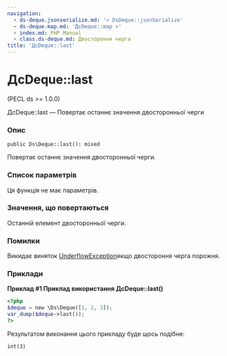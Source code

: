 ```yaml
---
navigation:
  - ds-deque.jsonserialize.md: '« DsDeque::jsonSerialize'
  - ds-deque.map.md: 'ДсDeque::map »'
  - index.md: PHP Manual
  - class.ds-deque.md: Двостороння черга
title: 'ДсDeque::last'
---
```

# ДсDeque::last

(PECL ds >= 1.0.0)

ДсDeque::last — Повертає останнє значення двосторонньої черги

### Опис

```methodsynopsis
public Ds\Deque::last(): mixed
```

Повертає останнє значення двосторонньої черги.

### Список параметрів

Ця функція не має параметрів.

### Значення, що повертаються

Останній елемент двосторонньої черги.

### Помилки

Викидає виняток [UnderflowException](class.underflowexception.md)якщо двостороння черга порожня.

### Приклади

**Приклад #1 Приклад використання **ДсDeque::last()****

```php
<?php
$deque = new \Ds\Deque([1, 2, 3]);
var_dump($deque->last());
?>
```

Результатом виконання цього прикладу буде щось подібне:

```
int(3)
```
